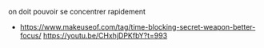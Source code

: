 on doit pouvoir se concentrer rapidement
- <https://www.makeuseof.com/tag/time-blocking-secret-weapon-better-focus/>
<https://youtu.be/CHxhjDPKfbY?t=993>

